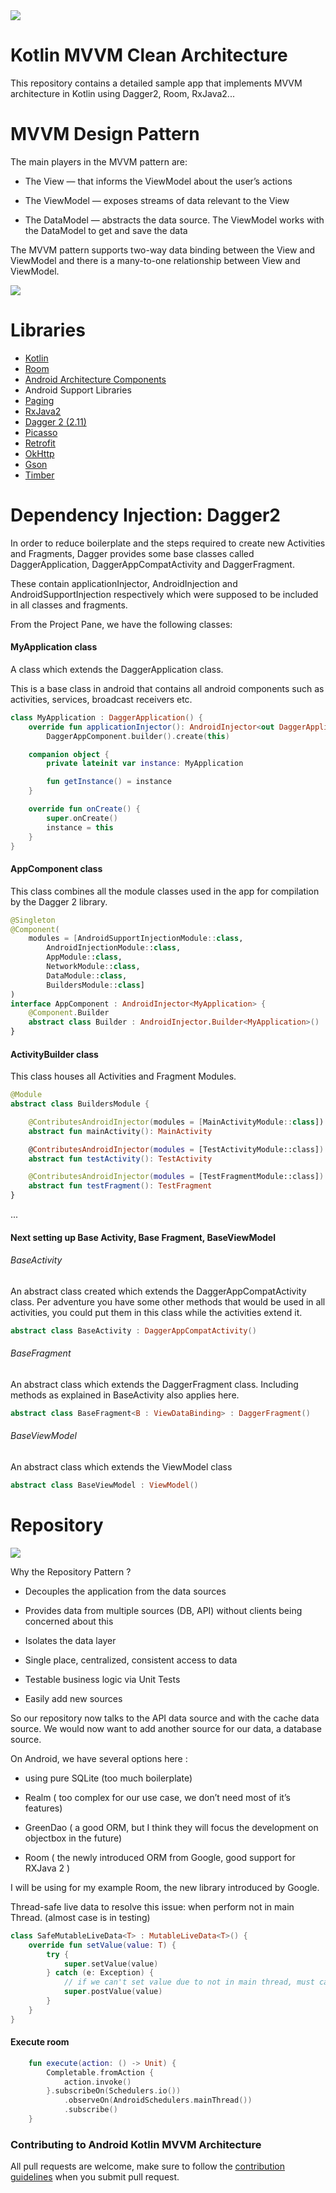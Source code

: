 <img src="https://user-images.githubusercontent.com/29915177/58609187-e9460780-82d0-11e9-943b-73d71d4f9de2.jpeg"/> 

# Kotlin MVVM Clean Architecture
This repository contains a detailed sample app that implements MVVM architecture in Kotlin using Dagger2, Room, RxJava2...

# MVVM Design Pattern

The main players in the MVVM pattern are:

* The View — that informs the ViewModel about the user’s actions

* The ViewModel — exposes streams of data relevant to the View

* The DataModel — abstracts the data source. The ViewModel works with the DataModel to get and save the data

 The MVVM pattern supports two-way data binding between the View and ViewModel and there is a many-to-one relationship between View and ViewModel.

<img src="https://user-images.githubusercontent.com/29915177/61202806-c487e100-a712-11e9-84e7-2e4c20b0f3e2.png"/>

# Libraries  

* [Kotlin](https://kotlinlang.org/)
* [Room](https://developer.android.com/topic/libraries/architecture/room.html)
* [Android Architecture Components](https://developer.android.com/topic/libraries/architecture/index.html)
* Android Support Libraries
* [Paging](https://developer.android.com/jetpack/androidx/releases/paging)
* [RxJava2](https://github.com/ReactiveX/RxJava/wiki/What's-different-in-2.0)
* [Dagger 2 (2.11)](https://github.com/google/dagger)
* [Picasso](https://square.github.io/picasso/)
* [Retrofit](http://square.github.io/retrofit/)
* [OkHttp](http://square.github.io/okhttp/)
* [Gson](https://github.com/google/gson)
* [Timber](https://github.com/JakeWharton/timber)

# Dependency Injection: Dagger2

In order to reduce boilerplate and the steps required to create new Activities and Fragments, Dagger provides some base classes called DaggerApplication, DaggerAppCompatActivity and DaggerFragment.

These contain applicationInjector, AndroidInjection and AndroidSupportInjection respectively which were supposed to be included in all classes and fragments.

From the Project Pane, we have the following classes:

#### MyApplication class

A class which extends the DaggerApplication class. 

This is a base class in android that contains all android components such as activities, services, broadcast receivers etc.

```kotlin
class MyApplication : DaggerApplication() {
    override fun applicationInjector(): AndroidInjector<out DaggerApplication> =
        DaggerAppComponent.builder().create(this)

    companion object {
        private lateinit var instance: MyApplication

        fun getInstance() = instance
    }

    override fun onCreate() {
        super.onCreate()
        instance = this
    }
}
```

 #### AppComponent class

This class combines all the module classes used in the app for compilation by the Dagger 2 library.
```kotlin
@Singleton
@Component(
    modules = [AndroidSupportInjectionModule::class,
        AndroidInjectionModule::class,
        AppModule::class,
        NetworkModule::class,
        DataModule::class,
        BuildersModule::class]
)
interface AppComponent : AndroidInjector<MyApplication> {
    @Component.Builder
    abstract class Builder : AndroidInjector.Builder<MyApplication>()
}
```

#### ActivityBuilder class
This class houses all Activities and Fragment Modules.
```kotlin
@Module
abstract class BuildersModule {

    @ContributesAndroidInjector(modules = [MainActivityModule::class])
    abstract fun mainActivity(): MainActivity

    @ContributesAndroidInjector(modules = [TestActivityModule::class])
    abstract fun testActivity(): TestActivity

    @ContributesAndroidInjector(modules = [TestFragmentModule::class])
    abstract fun testFragment(): TestFragment
}
```

...

#### Next setting up Base Activity, Base Fragment, BaseViewModel

###### BaseActivity

  An abstract class created which extends the DaggerAppCompatActivity class. Per adventure you have some other methods that would be used in all activities, you could put them in this class while the activities extend it.
```kotlin
abstract class BaseActivity : DaggerAppCompatActivity()
```

###### BaseFragment
  An abstract class which extends the DaggerFragment class. Including methods as explained in BaseActivity also applies here.
```kotlin
abstract class BaseFragment<B : ViewDataBinding> : DaggerFragment()
```

###### BaseViewModel
An abstract class which extends the ViewModel class
```kotlin
abstract class BaseViewModel : ViewModel()
```

# Repository

<img src="https://user-images.githubusercontent.com/29915177/58611991-38913580-82db-11e9-80ce-3b289efabc83.png"/> 

Why the Repository Pattern ?

 - Decouples the application from the data sources

 - Provides data from multiple sources (DB, API) without clients being concerned about this

 - Isolates the data layer

 - Single place, centralized, consistent access to data

 - Testable business logic via Unit Tests

 - Easily add new sources
 
 So our repository now talks to the API data source and with the cache data source. We would now want to add another source for our data, a database source.
 
 On Android, we have several options here :

- using pure SQLite (too much boilerplate)

- Realm ( too complex for our use case, we don’t need most of it’s features)

- GreenDao ( a good ORM, but I think they will focus the development on objectbox in the future)

- Room ( the newly introduced ORM from Google, good support for RXJava 2 )

 I will be using for my example Room, the new library introduced by Google.

 Thread-safe live data to resolve this issue: when perform not in main Thread. (almost case is in testing)
```kotlin
class SafeMutableLiveData<T> : MutableLiveData<T>() {
    override fun setValue(value: T) {
        try {
            super.setValue(value)
        } catch (e: Exception) {
            // if we can't set value due to not in main thread, must call post value instead
            super.postValue(value)
        }
    }
}
```
#### Execute room
```kotlin
    fun execute(action: () -> Unit) {
        Completable.fromAction {
            action.invoke()
        }.subscribeOn(Schedulers.io())
            .observeOn(AndroidSchedulers.mainThread())
            .subscribe()
    }
```

### Contributing to Android Kotlin MVVM Architecture
All pull requests are welcome, make sure to follow the [contribution guidelines](CONTRIBUTING.md)
when you submit pull request.
